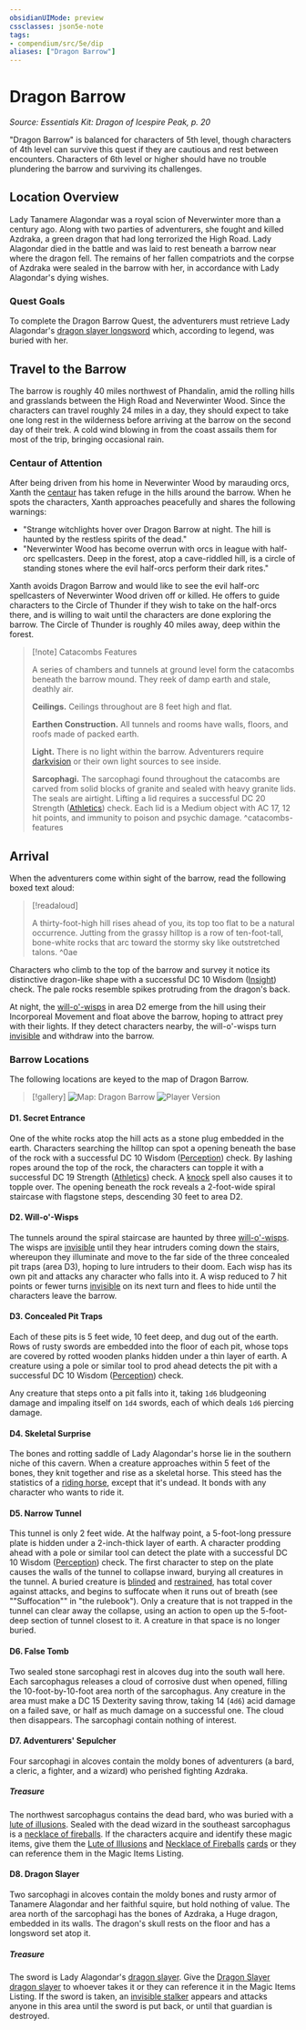 ```yaml
---
obsidianUIMode: preview
cssclasses: json5e-note
tags:
- compendium/src/5e/dip
aliases: ["Dragon Barrow"]
---
```

# Dragon Barrow
*Source: Essentials Kit: Dragon of Icespire Peak, p. 20* 

"Dragon Barrow" is balanced for characters of 5th level, though characters of 4th level can survive this quest if they are cautious and rest between encounters. Characters of 6th level or higher should have no trouble plundering the barrow and surviving its challenges.

## Location Overview

Lady Tanamere Alagondar was a royal scion of Neverwinter more than a century ago. Along with two parties of adventurers, she fought and killed Azdraka, a green dragon that had long terrorized the High Road. Lady Alagondar died in the battle and was laid to rest beneath a barrow near where the dragon fell. The remains of her fallen compatriots and the corpse of Azdraka were sealed in the barrow with her, in accordance with Lady Alagondar's dying wishes.

### Quest Goals

To complete the Dragon Barrow Quest, the adventurers must retrieve Lady Alagondar's [dragon slayer longsword](/2-Mechanics/CLI/items/dragon-slayer.md) which, according to legend, was buried with her.

## Travel to the Barrow

The barrow is roughly 40 miles northwest of Phandalin, amid the rolling hills and grasslands between the High Road and Neverwinter Wood. Since the characters can travel roughly 24 miles in a day, they should expect to take one long rest in the wilderness before arriving at the barrow on the second day of their trek. A cold wind blowing in from the coast assails them for most of the trip, bringing occasional rain.

### Centaur of Attention

After being driven from his home in Neverwinter Wood by marauding orcs, Xanth the [centaur](/2-Mechanics/CLI/bestiary/monstrosity/centaur.md) has taken refuge in the hills around the barrow. When he spots the characters, Xanth approaches peacefully and shares the following warnings:

- "Strange witchlights hover over Dragon Barrow at night. The hill is haunted by the restless spirits of the dead."  
- "Neverwinter Wood has become overrun with orcs in league with half-orc spellcasters. Deep in the forest, atop a cave-riddled hill, is a circle of standing stones where the evil half-orcs perform their dark rites."  

Xanth avoids Dragon Barrow and would like to see the evil half-orc spellcasters of Neverwinter Wood driven off or killed. He offers to guide characters to the Circle of Thunder if they wish to take on the half-orcs there, and is willing to wait until the characters are done exploring the barrow. The Circle of Thunder is roughly 40 miles away, deep within the forest.

> [!note] Catacombs Features
> 
> A series of chambers and tunnels at ground level form the catacombs beneath the barrow mound. They reek of damp earth and stale, deathly air.
> 
> **Ceilings.** Ceilings throughout are 8 feet high and flat.
> 
> **Earthen Construction.** All tunnels and rooms have walls, floors, and roofs made of packed earth.
> 
> **Light.** There is no light within the barrow. Adventurers require [darkvision](/2-Mechanics/CLI/rules/senses.md#darkvision) or their own light sources to see inside.
> 
> **Sarcophagi.** The sarcophagi found throughout the catacombs are carved from solid blocks of granite and sealed with heavy granite lids. The seals are airtight. Lifting a lid requires a successful DC 20 Strength ([Athletics](/2-Mechanics/CLI/rules/skills.md#Athletics)) check. Each lid is a Medium object with AC 17, 12 hit points, and immunity to poison and psychic damage.
^catacombs-features

## Arrival

When the adventurers come within sight of the barrow, read the following boxed text aloud:

> [!readaloud] 
> 
> A thirty-foot-high hill rises ahead of you, its top too flat to be a natural occurrence. Jutting from the grassy hilltop is a row of ten-foot-tall, bone-white rocks that arc toward the stormy sky like outstretched talons.
^0ae

Characters who climb to the top of the barrow and survey it notice its distinctive dragon-like shape with a successful DC 10 Wisdom ([Insight](/2-Mechanics/CLI/rules/skills.md#Insight)) check. The pale rocks resemble spikes protruding from the dragon's back.

At night, the [will-o'-wisps](/2-Mechanics/CLI/bestiary/undead/will-o-wisp.md) in area D2 emerge from the hill using their Incorporeal Movement and float above the barrow, hoping to attract prey with their lights. If they detect characters nearby, the will-o'-wisps turn [invisible](/2-Mechanics/CLI/rules/conditions.md#invisible) and withdraw into the barrow.

### Barrow Locations

The following locations are keyed to the map of Dragon Barrow.

> [!gallery]
> ![Map: Dragon Barrow](https://raw.githubusercontent.com/5etools-mirror-2/5etools-img/main/adventure/DIP/013-map-db-dm.webp#gallery)
> ![Player Version](https://raw.githubusercontent.com/5etools-mirror-2/5etools-img/main/adventure/DIP/014-map-db-pc.webp#gallery)

#### D1. Secret Entrance

One of the white rocks atop the hill acts as a stone plug embedded in the earth. Characters searching the hilltop can spot a opening beneath the base of the rock with a successful DC 10 Wisdom ([Perception](/2-Mechanics/CLI/rules/skills.md#Perception)) check. By lashing ropes around the top of the rock, the characters can topple it with a successful DC 19 Strength ([Athletics](/2-Mechanics/CLI/rules/skills.md#Athletics)) check. A [knock](/2-Mechanics/CLI/spells/knock.md) spell also causes it to topple over. The opening beneath the rock reveals a 2-foot-wide spiral staircase with flagstone steps, descending 30 feet to area D2.

#### D2. Will-o'-Wisps

The tunnels around the spiral staircase are haunted by three [will-o'-wisps](/2-Mechanics/CLI/bestiary/undead/will-o-wisp.md). The wisps are [invisible](/2-Mechanics/CLI/rules/conditions.md#invisible) until they hear intruders coming down the stairs, whereupon they illuminate and move to the far side of the three concealed pit traps (area D3), hoping to lure intruders to their doom. Each wisp has its own pit and attacks any character who falls into it. A wisp reduced to 7 hit points or fewer turns [invisible](/2-Mechanics/CLI/rules/conditions.md#invisible) on its next turn and flees to hide until the characters leave the barrow.

#### D3. Concealed Pit Traps

Each of these pits is 5 feet wide, 10 feet deep, and dug out of the earth. Rows of rusty swords are embedded into the floor of each pit, whose tops are covered by rotted wooden planks hidden under a thin layer of earth. A creature using a pole or similar tool to prod ahead detects the pit with a successful DC 10 Wisdom ([Perception](/2-Mechanics/CLI/rules/skills.md#Perception)) check.

Any creature that steps onto a pit falls into it, taking `1d6` bludgeoning damage and impaling itself on `1d4` swords, each of which deals `1d6` piercing damage.

#### D4. Skeletal Surprise

The bones and rotting saddle of Lady Alagondar's horse lie in the southern niche of this cavern. When a creature approaches within 5 feet of the bones, they knit together and rise as a skeletal horse. This steed has the statistics of a [riding horse](/2-Mechanics/CLI/bestiary/beast/riding-horse.md), except that it's undead. It bonds with any character who wants to ride it.

#### D5. Narrow Tunnel

This tunnel is only 2 feet wide. At the halfway point, a 5-foot-long pressure plate is hidden under a 2-inch-thick layer of earth. A character prodding ahead with a pole or similar tool can detect the plate with a successful DC 10 Wisdom ([Perception](/2-Mechanics/CLI/rules/skills.md#Perception)) check. The first character to step on the plate causes the walls of the tunnel to collapse inward, burying all creatures in the tunnel. A buried creature is [blinded](/2-Mechanics/CLI/rules/conditions.md#blinded) and [restrained](/2-Mechanics/CLI/rules/conditions.md#restrained), has total cover against attacks, and begins to suffocate when it runs out of breath (see ""Suffocation"" in "the rulebook"). Only a creature that is not trapped in the tunnel can clear away the collapse, using an action to open up the 5-foot-deep section of tunnel closest to it. A creature in that space is no longer buried.

#### D6. False Tomb

Two sealed stone sarcophagi rest in alcoves dug into the south wall here. Each sarcophagus releases a cloud of corrosive dust when opened, filling the 10-foot-by-10-foot area north of the sarcophagus. Any creature in the area must make a DC 15 Dexterity saving throw, taking 14 (`4d6`) acid damage on a failed save, or half as much damage on a successful one. The cloud then disappears. The sarcophagi contain nothing of interest.

#### D7. Adventurers' Sepulcher

Four sarcophagi in alcoves contain the moldy bones of adventurers (a bard, a cleric, a fighter, and a wizard) who perished fighting Azdraka.

##### Treasure

The northwest sarcophagus contains the dead bard, who was buried with a [lute of illusions](/2-Mechanics/CLI/items/instrument-of-illusions-xge.md). Sealed with the dead wizard in the southeast sarcophagus is a [necklace of fireballs](/2-Mechanics/CLI/items/necklace-of-fireballs.md). If the characters acquire and identify these magic items, give them the [Lute of Illusions](/2-Mechanics/CLI/items/instrument-of-illusions-xge.md) and [Necklace of Fireballs](/2-Mechanics/CLI/items/necklace-of-fireballs.md) [cards](/2-Mechanics/CLI/decks/magic-item-cards-dip.md) or they can reference them in the Magic Items Listing.

#### D8. Dragon Slayer

Two sarcophagi in alcoves contain the moldy bones and rusty armor of Tanamere Alagondar and her faithful squire, but hold nothing of value. The area north of the sarcophagi has the bones of Azdraka, a Huge dragon, embedded in its walls. The dragon's skull rests on the floor and has a longsword set atop it.

##### Treasure

The sword is Lady Alagondar's [dragon slayer](/2-Mechanics/CLI/items/dragon-slayer.md). Give the [Dragon Slayer](/2-Mechanics/CLI/items/dragon-slayer.md) [dragon slayer](/2-Mechanics/CLI/decks/magic-item-cards-dip.md#dragon%20slayer) to whoever takes it or they can reference it in the Magic Items Listing. If the sword is taken, an [invisible stalker](/2-Mechanics/CLI/bestiary/elemental/invisible-stalker.md) appears and attacks anyone in this area until the sword is put back, or until that guardian is destroyed.